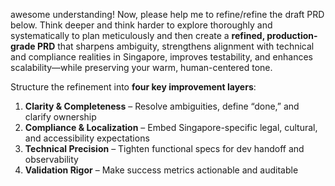 awesome understanding! Now, please help me to refine/refine the draft PRD below. Think deeper and think harder to explore thoroughly and systematically to plan meticulously and then create a **refined, production-grade PRD** that sharpens ambiguity, strengthens alignment with technical and compliance realities in Singapore, improves testability, and enhances scalability—while preserving your warm, human-centered tone.

Structure the refinement into **four key improvement layers**:

1. **Clarity & Completeness** – Resolve ambiguities, define “done,” and clarify ownership  
2. **Compliance & Localization** – Embed Singapore-specific legal, cultural, and accessibility expectations  
3. **Technical Precision** – Tighten functional specs for dev handoff and observability  
4. **Validation Rigor** – Make success metrics actionable and auditable  

